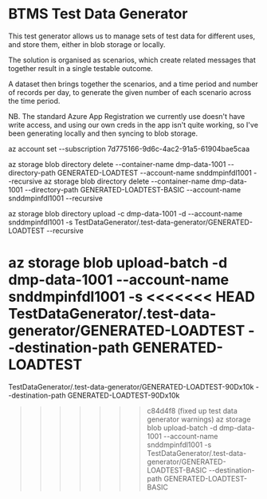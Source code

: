 # BTMS Test Data Generator

This test generator allows us to manage sets of test data for different uses, and store them, either in blob storage or
locally.

The solution is organised as scenarios, which create related messages that together result in a single testable outcome.

A dataset then brings together the scenarios, and a time period and number of records per day, to generate the given
number of each scenario across the time period.

NB. The standard Azure App Registration we currently use doesn't have write access, and using our own creds in the app
isn't quite working, so I've been generating locally and then syncing to blob storage.

az account set --subscription 7d775166-9d6c-4ac2-91a5-61904bae5caa

az storage blob directory delete --container-name dmp-data-1001 --directory-path GENERATED-LOADTEST --account-name
snddmpinfdl1001 --recursive
az storage blob directory delete --container-name dmp-data-1001 --directory-path GENERATED-LOADTEST-BASIC --account-name
snddmpinfdl1001 --recursive

az storage blob directory upload -c dmp-data-1001 -d --account-name snddmpinfdl1001 -s
TestDataGenerator/.test-data-generator/GENERATED-LOADTEST --recursive

az storage blob upload-batch -d dmp-data-1001 --account-name snddmpinfdl1001 -s
<<<<<<< HEAD
TestDataGenerator/.test-data-generator/GENERATED-LOADTEST --destination-path GENERATED-LOADTEST
=======
TestDataGenerator/.test-data-generator/GENERATED-LOADTEST-90Dx10k --destination-path GENERATED-LOADTEST-90Dx10k
>>>>>>> c84d4f8 (fixed up test data generator warnings)
az storage blob upload-batch -d dmp-data-1001 --account-name snddmpinfdl1001 -s
TestDataGenerator/.test-data-generator/GENERATED-LOADTEST-BASIC --destination-path GENERATED-LOADTEST-BASIC
